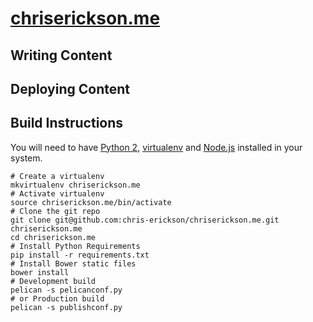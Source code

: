 # [chriserickson.me](http://chriserickson.me)

## Writing Content

## Deploying Content

## Build Instructions

You will need to have [Python 2](http://python.org), [virtualenv](http://www.virtualenv.org/en/latest/) and [Node.js](http://nodejs.org/) installed in your system.

``` shell
# Create a virtualenv
mkvirtualenv chriserickson.me
# Activate virtualenv
source chriserickson.me/bin/activate
# Clone the git repo
git clone git@github.com:chris-erickson/chriserickson.me.git chriserickson.me
cd chriserickson.me
# Install Python Requirements
pip install -r requirements.txt
# Install Bower static files
bower install
# Development build
pelican -s pelicanconf.py
# or Production build
pelican -s publishconf.py
```
